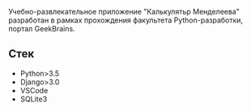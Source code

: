 Учебно-развлекательное приложение "Калькулятьр Менделеева" разработан в рамках прохождения факультета Python-разработки, портал GeekBrains.

## Стек

* Python>3.5
* Django>3.0
* VSCode
* SQLite3


